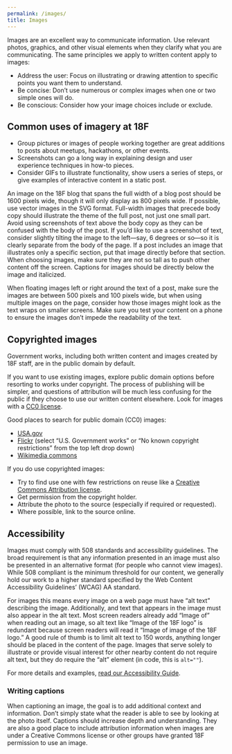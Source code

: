 ```yaml
---
permalink: /images/
title: Images
---
```

Images are an excellent way to communicate information. Use relevant
photos, graphics, and other visual elements when they clarify what you
are communicating. The same principles we apply to written content apply
to images:

-   Address the user: Focus on illustrating or drawing attention to specific points you want them to understand.
-   Be concise: Don’t use numerous or complex images when one or two simple ones will do.
-   Be conscious: Consider how your image choices include or exclude.

## Common uses of imagery at 18F

-   Group pictures or images of people working together are great additions to posts about meetups, hackathons, or other events.
-   Screenshots can go a long way in explaining design and user experience techniques in how-to pieces.
-   Consider GIFs to illustrate functionality, show users a series of steps, or give examples of interactive content in a static post.

An image on the 18F blog that spans the full width of a blog post should
be 1600 pixels wide, though it will only display as 800 pixels wide. If
possible, use vector images in the SVG format. Full-width images that
precede body copy should illustrate the theme of the full post, not just
one small part. Avoid using screenshots of text above the body copy as
they can be confused with the body of the post. If you’d like to use a
screenshot of text, consider slightly tilting the image to the left—say,
6 degrees or so—so it is clearly separate from the body of the page. If
a post includes an image that illustrates only a specific section, put
that image directly before that section. When choosing images, make sure
they are not so tall as to push other content off the screen. Captions
for images should be directly below the image and italicized.

When floating images left or right around the text of a post, make sure
the images are between 500 pixels and 100 pixels wide, but when using
multiple images on the page, consider how those images might look as the
text wraps on smaller screens. Make sure you test your content on a
phone to ensure the images don’t impede the readability of the text.

## Copyrighted images

Government works, including both written content and images created by
18F staff, are in the public domain by default.

If you want to use existing images, explore public domain options before
resorting to works under copyright. The process of publishing will be
simpler, and questions of attribution will be much less confusing for
the public if they choose to use our written content elsewhere. Look for
images with a [CC0 license](https://creativecommons.org/about/cc0).

Good places to search for public domain (CC0) images:

-   [USA.gov](https://search.usa.gov/search/images?affiliate=usagov&query=)
-   [Flickr](https://www.flickr.com/search/?text=cats&license=8) (select “U.S. Government works” or “No known copyright restrictions” from the top left drop down)
-   [Wikimedia commons](https://commons.wikimedia.org/wiki/Category:Public_domain)

If you do use copyrighted images:

-   Try to find use one with few restrictions on reuse like a [Creative Commons Attribution license](http://creativecommons.org/licenses/#the-licenses).
-   Get permission from the copyright holder.
-   Attribute the photo to the source (especially if required or requested).
-   Where possible, link to the source online.

## Accessibility

Images must comply with 508 standards and accessibility guidelines. The
broad requirement is that any information presented in an image must
also be presented in an alternative format (for people who cannot view
images). While 508 compliant is the minimum threshold for our content,
we generally hold our work to a higher standard specified by the Web
Content Accessibility Guidelines’ (WCAG) AA standard.

For images this means every image on a web page must have “alt text”
describing the image. Additionally, and text that appears in the image
must also appear in the alt text. Most screen readers already add “Image
of” when reading out an image, so alt text like “Image of the 18F logo”
is redundant because screen readers will read it “Image of image of the
18F logo.” A good rule of thumb is to limit alt text to 150 words,
anything longer should be placed in the content of the page. Images that
serve solely to illustrate or provide visual interest for other nearby
content do not require alt text, but they do require the “alt” element
(in code, this is `alt=""`).

For more details and examples, [read our Accessibility
Guide](https://pages.18f.gov/accessibility/images/).

### Writing captions

When captioning an image, the goal is to add additional context and
information. Don’t simply state what the reader is able to see by
looking at the photo itself. Captions should increase depth and
understanding. They are also a good place to include attribution
information when images are under a Creative Commons license or other
groups have granted 18F permission to use an image.
